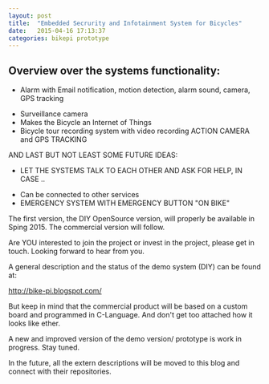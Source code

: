 ```yaml
---
layout: post
title:  "Embedded Secrurity and Infotainment System for Bicycles"
date:   2015-04-16 17:13:37
categories: bikepi prototype
---
```

## Overview over the systems functionality:

* Alarm with Email notification, motion detection, alarm sound, camera, GPS tracking
- Surveillance camera
- Makes the Bicycle an Internet of Things
- Bicycle tour recording system with video recording ACTION CAMERA and GPS TRACKING

AND LAST BUT NOT LEAST SOME FUTURE IDEAS:

* LET THE SYSTEMS TALK TO EACH OTHER AND ASK FOR HELP, IN CASE ..
- Can be connected to other services
- EMERGENCY SYSTEM WITH EMERGENCY BUTTON 
 "ON BIKE"

The first version, the DIY OpenSource version, will properly be available in Sping 2015. The commercial version will follow.

Are YOU interested to join the project or invest in the project, please get in touch. Looking forward to hear from you.

A general description and the status of the demo system (DIY) can be found at:

http://bike-pi.blogspot.com/

But keep in mind that the commercial product will be based on a custom board and programmed in C-Language. And don't get too attached how it looks like ether.  

<section>A new and improved version of the demo version/ prototype is work in progress. Stay tuned.</section>

In the future, all the extern descriptions will be moved to this blog and connect with their repositories. 
